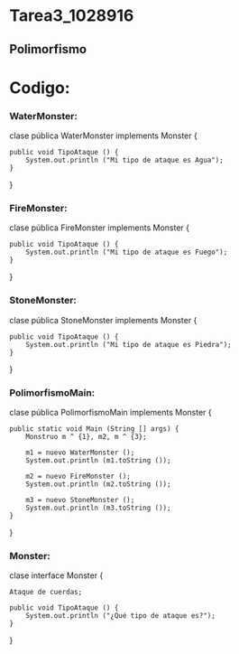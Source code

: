 
# Tarea3_1028916

## Polimorfismo

# Codigo:

### WaterMonster:

clase pública WaterMonster  implements Monster {
	
	public void TipoAtaque () {
		System.out.println ("Mi tipo de ataque es Agua");
	}
}

### FireMonster: 

clase pública FireMonster  implements Monster {
	
	public void TipoAtaque () {
		System.out.println ("Mi tipo de ataque es Fuego");
	}

}

### StoneMonster:

clase pública StoneMonster  implements Monster {
	
	
	public void TipoAtaque () {
		System.out.println ("Mi tipo de ataque es Piedra");
	}

}

### PolimorfismoMain:

clase pública PolimorfismoMain  implements Monster {
	
	public static void Main (String [] args) {
		Monstruo m ^ {1}, m2, m ^ {3};
		
		m1 = nuevo WaterMonster (); 
		System.out.println (m1.toString ());
		
		m2 = nuevo FireMonster ();
		System.out.println (m2.toString ());
		
		m3 = nuevo StoneMonster (); 
		System.out.println (m3.toString ());
	}

}


### Monster: 

clase interface Monster {
	
	
	Ataque de cuerdas;
	
	public void TipoAtaque () {
		System.out.println ("¿Qué tipo de ataque es?");
	}

}

